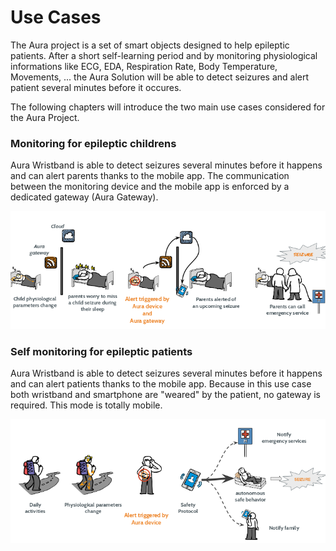 # Use Cases

The Aura project is a set of smart objects designed to help epileptic patients. After a short self-learning period and by monitoring physiological informations like ECG, EDA, Respiration Rate, Body Temperature, Movements, ... the Aura Solution will be able to detect seizures and alert patient several minutes before it occures.

The following chapters will introduce the two main use cases considered for the Aura Project.

### **Monitoring for epileptic childrens**

Aura Wristband is able to detect seizures several minutes before it happens and can alert parents thanks to the mobile app. The communication between the monitoring device and the mobile app is enforced by a dedicated gateway \(Aura Gateway\).

![](/assets/useCase2Home.png)

### **Self monitoring for epileptic patients**

Aura Wristband is able to detect seizures several minutes before it happens and can alert patients thanks to the mobile app. Because in this use case both wristband and smartphone are "weared" by the patient, no gateway is required. This mode is totally mobile.

![](/assets/useCaseNomadMode.png)


